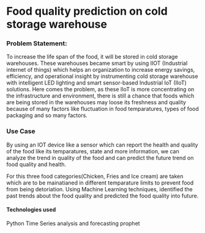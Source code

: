 # Food quality prediction on cold storage warehouse


### Problem Statement:
To increase the life span of the food, it will be stored in cold storage warehouses. These warehouses became smart by using IIOT (Industrial internet of things) which helps an organization to increase energy savings, efficiency, and operational insight by instrumenting cold storage warehouse with intelligent LED lighting and smart sensor-based Industrial IoT (IIoT) solutions. Here comes the problem, as these IIoT is more concentrating on the infrastructure and environment, there is still a chance that foods which are being stored in the warehouses may loose its freshness and quality because of many factors like fluctuation in food temparatures, types of food packaging and so many factors. 


### Use Case
By using an IOT device like a sensor which can report the health and quality of the food like its temparatures, state and more information, we can analyze the trend in quality of the food and can predict the future trend on food quality and health.

For this three food categories(Chicken, Fries and Ice cream) are taken which are to be mainatianed in different temparature limits to prevent food from being detoriation. Using Machine Learning techniques, identified the past trends about the food quality and predicted the food quality into future.


#### Technologies used
Python
Time Series analysis and forecasting
prophet



